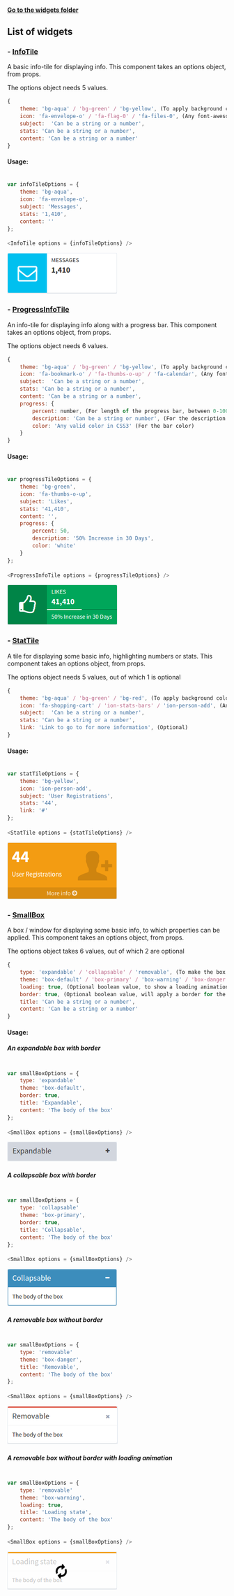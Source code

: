 #### [Go to the widgets folder](./js/components/page-widgets)

## List of widgets


### - [InfoTile](./js/components/page-widgets/info-tile.js)

A basic info-tile for displaying info. This component takes an options object, from props.

The options object needs 5 values.

```javascript
{
	theme: 'bg-aqua' / 'bg-green' / 'bg-yellow', (To apply background color to the icon),
	icon: 'fa-envelope-o' / 'fa-flag-0' / 'fa-files-0', (Any font-awesome icon)
	subject:  'Can be a string or a number',
	stats: 'Can be a string or a number',
	content: 'Can be a string or a number'
}
```
#### Usage: 

```javascript

var infoTileOptions = {
	theme: 'bg-aqua',
	icon: 'fa-envelope-o',
	subject: 'Messages',
	stats: '1,410',
	content: '' 
};

<InfoTile options = {infoTileOptions} />
```

![](../../screenshots/info-tile.png)


### - [ProgressInfoTile](./js/components/page-widgets/progress-info-tile.js)

An info-tile for displaying info along with a progress bar. This component takes an options object, from props.

The options object needs 6 values.

```javascript
{
	theme: 'bg-aqua' / 'bg-green' / 'bg-yellow', (To apply background color to the icon),
	icon: 'fa-bookmark-o' / 'fa-thumbs-o-up' / 'fa-calendar', (Any font-awesome icon)
	subject:  'Can be a string or a number',
	stats: 'Can be a string or a number',
	content: 'Can be a string or a number',
	progress: {
		percent: number, (For length of the progress bar, between 0-100) 
		description: 'Can be a string or number', (For the description in the progress bar)
		color: 'Any valid color in CSS3' (For the bar color)
	}
}
```
#### Usage: 

```javascript

var progressTileOptions = {
	theme: 'bg-green',
	icon: 'fa-thumbs-o-up',
	subject: 'Likes',
	stats: '41,410',
	content: '',
	progress: {
	    percent: 50,
	    description: '50% Increase in 30 Days',
	    color: 'white'
	} 
};

<ProgressInfoTile options = {progressTileOptions} />
```

![](../../screenshots/progress-info-tile.png)


### - [StatTile](./js/components/page-widgets/stat-tile.js)

A tile for displaying some basic info, highlighting numbers or stats. This component takes an options object, from props.

The options object needs 5 values, out of which 1 is optional

```javascript
{
	theme: 'bg-aqua' / 'bg-green' / 'bg-red', (To apply background color to the icon),
	icon: 'fa-shopping-cart' / 'ion-stats-bars' / 'ion-person-add', (Any font-awesome icon)
	subject:  'Can be a string or a number',
	stats: 'Can be a string or a number',
	link: 'Link to go to for more information',	(Optional)
}
```
#### Usage: 

```javascript

var statTileOptions = {
	theme: 'bg-yellow',
	icon: 'ion-person-add',
	subject: 'User Registrations',
	stats: '44',
	link: '#' 
};

<StatTile options = {statTileOptions} />
```

![](../../screenshots/stat-tile.png)


### - [SmallBox](./js/components/page-widgets/small-box.js)

A box / window for displaying some basic info, to which properties can be applied. This component takes an options object, from props.

The options object takes 6 values, out of which 2 are optional

```javascript
{
	type: 'expandable' / 'collapsable' / 'removable', (To make the box expandable, collapsable or removable)
	theme: 'box-default' / 'box-primary' / 'box-warning' / 'box-danger' / 'box-success',
	loading: true, (Optional boolean value, to show a loading animation)
	border: true, (Optional boolean value, will apply a border for the box and color for the title bar)
	title: 'Can be a string or a number',
	content: 'Can be a string or a number'
}
```
#### Usage: 

##### An expandable box with border

```javascript

var smallBoxOptions = {
	type: 'expandable'
	theme: 'box-default',
	border: true,
	title: 'Expandable',
	content: 'The body of the box'
};

<SmallBox options = {smallBoxOptions} />
```

![](../../screenshots/small-box-expandable.png)

##### A collapsable box with border

```javascript

var smallBoxOptions = {
	type: 'collapsable'
	theme: 'box-primary',
	border: true,
	title: 'Collapsable',
	content: 'The body of the box'
};

<SmallBox options = {smallBoxOptions} />
```

![](../../screenshots/small-box-collapsable.png)

##### A removable box without border

```javascript

var smallBoxOptions = {
	type: 'removable'
	theme: 'box-danger',
	title: 'Removable',
	content: 'The body of the box'
};

<SmallBox options = {smallBoxOptions} />
```

![](../../screenshots/small-box-removable.png)

##### A removable box without border with loading animation

```javascript

var smallBoxOptions = {
	type: 'removable'
	theme: 'box-warning',
	loading: true,
	title: 'Loading state',
	content: 'The body of the box'
};

<SmallBox options = {smallBoxOptions} />
```

![](../../screenshots/small-box-loading.png)